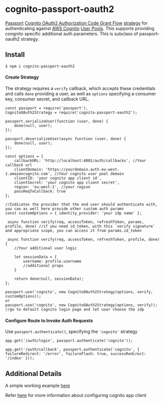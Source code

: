 # cognito-passport-oauth2
[Passport](https://github.com/jaredhanson/passport) [Cognito OAuth2 Authorization Code Grant Flow](https://aws.amazon.com/blogs/mobile/understanding-amazon-cognito-user-pool-oauth-2-0-grants/) [strategy](https://github.com/jaredhanson/passport-strategy) for authenticating against [AWS Cognito](https://aws.amazon.com/cognito/) [User Pools](https://docs.aws.amazon.com/cognito/latest/developerguide/cognito-user-identity-pools.html). This supports providing congnito specific additional auth parameters. This is subclass of passport-oauth2 strategy.

## Install

    $ npm i cognito-passport-oauth2
    
#### Create Strategy

The strategy requires a `verify` callback, which accepts these
credentials and calls `done` providing a user, as well as `options` specifying a
consumer key, consumer secret, and callback URL.
    
    const passport = require('passport'),
    CognitoOAuth2Strategy = require('cognito-passport-oauth2');

    passport.serializeUser(function (user, done) {
        done(null, user);
    });

    passport.deserializeUser(async function (user, done) {
        done(null, user);
    });
    
    const options = {
        callbackURL: 'http://localhost:4001/auth/callbacks', //Your callback url
        clientDomain: 'https://yourdomain.auth.eu-west-1.amazoncognito.com', //Your cognito user pool domain
        clientID: 'your cognito app client id',
        clientSecret: 'your cognito app client secret',
        region: 'eu-west-1', //your region
        passReqToCallback: true
    };

    //Indicates the provider that the end user should authenticate with, you can as well here provide other custom auth params 
    const customOptions = { identity_provider: 'your idp name' };
     
     async function verify(req, accessToken, refreshToken, params, profile, done) //if you need id_token, with this `verify signature` and appropriate scope, you can access it from params.id_token
   
     async function verify(req, accessToken, refreshToken, profile, done) {
        //Your additional user logic

        let sessionData = {
            username: profile.username
            //additional props
        }

        return done(null, sessionData);
    };
    
    passport.use('cognito', new CognitoOAuth2Strategy(options, verify, customOptions));
    or 
    passport.use('cognito', new CognitoOAuth2Strategy(options, verify)); //go to default cognito login page and let user choose the idp


#### Configure Route to Invoke Auth Requests

Use `passport.authenticate()`, specifying the `'cognito'` strategy

    app.get('/auth/login', passport.authenticate('cognito'));

    app.get('/auth/callback', passport.authenticate('cognito', { failureRedirect: '/error', failureFlash: true, successRedirect: '/index' }));

## Additional Details
A simple working example [here](https://github.com/ajayaldo/cognito-oauth2-passport-example)

Refer [here](https://docs.aws.amazon.com/cognito/latest/developerguide/user-pool-settings-client-apps.html) for more information about configuring cognito app client